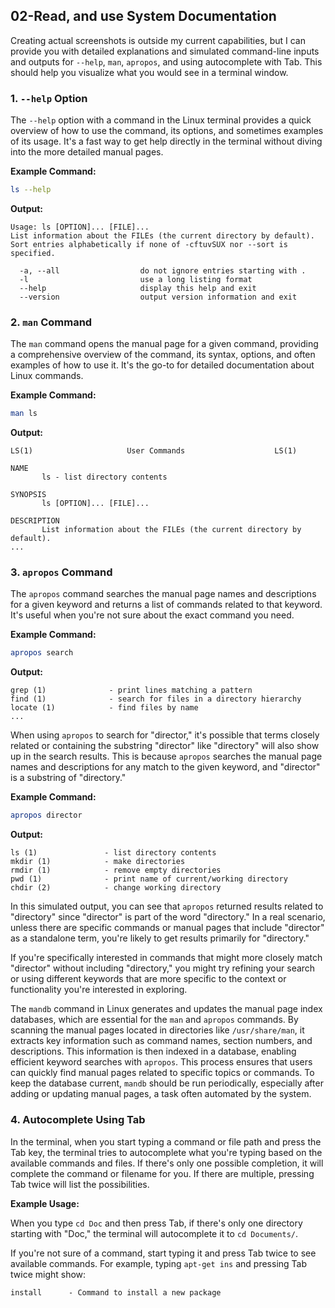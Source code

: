 ## 02-Read, and use System Documentation

Creating actual screenshots is outside my current capabilities, but I can provide you with detailed explanations and simulated command-line inputs and outputs for `--help`, `man`, `apropos`, and using autocomplete with Tab. This should help you visualize what you would see in a terminal window.

### 1. `--help` Option

The `--help` option with a command in the Linux terminal provides a quick overview of how to use the command, its options, and sometimes examples of its usage. It's a fast way to get help directly in the terminal without diving into the more detailed manual pages.

**Example Command:**
```bash
ls --help
```

**Output:**
```
Usage: ls [OPTION]... [FILE]...
List information about the FILEs (the current directory by default).
Sort entries alphabetically if none of -cftuvSUX nor --sort is specified.

  -a, --all                  do not ignore entries starting with .
  -l                         use a long listing format
  --help                     display this help and exit
  --version                  output version information and exit
```

### 2. `man` Command

The `man` command opens the manual page for a given command, providing a comprehensive overview of the command, its syntax, options, and often examples of how to use it. It's the go-to for detailed documentation about Linux commands.

**Example Command:**
```bash
man ls
```

**Output:**
```
LS(1)                     User Commands                    LS(1)

NAME
       ls - list directory contents

SYNOPSIS
       ls [OPTION]... [FILE]...

DESCRIPTION
       List information about the FILEs (the current directory by default).
...
```

### 3. `apropos` Command

The `apropos` command searches the manual page names and descriptions for a given keyword and returns a list of commands related to that keyword. It's useful when you're not sure about the exact command you need.

**Example Command:**
```bash
apropos search
```

**Output:**
```
grep (1)              - print lines matching a pattern
find (1)              - search for files in a directory hierarchy
locate (1)            - find files by name
...
```

When using `apropos` to search for "director," it's possible that terms closely related or containing the substring "director" like "directory" will also show up in the search results. This is because `apropos` searches the manual page names and descriptions for any match to the given keyword, and "director" is a substring of "directory."

**Example Command:**
```bash
apropos director
```

**Output:**
```
ls (1)               - list directory contents
mkdir (1)            - make directories
rmdir (1)            - remove empty directories
pwd (1)              - print name of current/working directory
chdir (2)            - change working directory
```

In this simulated output, you can see that `apropos` returned results related to "directory" since "director" is part of the word "directory." In a real scenario, unless there are specific commands or manual pages that include "director" as a standalone term, you're likely to get results primarily for "directory."

If you're specifically interested in commands that might more closely match "director" without including "directory," you might try refining your search or using different keywords that are more specific to the context or functionality you're interested in exploring.


The `mandb` command in Linux generates and updates the manual page index databases, which are essential for the `man` and `apropos` commands. By scanning the manual pages located in directories like `/usr/share/man`, it extracts key information such as command names, section numbers, and descriptions. This information is then indexed in a database, enabling efficient keyword searches with `apropos`. This process ensures that users can quickly find manual pages related to specific topics or commands. To keep the database current, `mandb` should be run periodically, especially after adding or updating manual pages, a task often automated by the system.

### 4. Autocomplete Using Tab

In the terminal, when you start typing a command or file path and press the Tab key, the terminal tries to autocomplete what you're typing based on the available commands and files. If there's only one possible completion, it will complete the command or filename for you. If there are multiple, pressing Tab twice will list the possibilities.

**Example Usage:**

When you type `cd Doc` and then press Tab, if there's only one directory starting with "Doc," the terminal will autocomplete it to `cd Documents/`.

If you're not sure of a command, start typing it and press Tab twice to see available commands. For example, typing `apt-get ins` and pressing Tab twice might show:

```
install      - Command to install a new package
```
